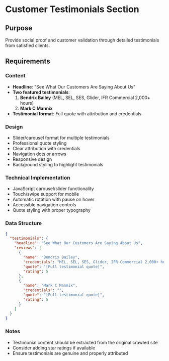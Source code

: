 # Customer Testimonials Section

## Purpose
Provide social proof and customer validation through detailed testimonials from satisfied clients.

## Requirements

### Content
- **Headline**: "See What Our Customers Are Saying About Us"
- **Two featured testimonials**:
  1. **Bendrix Bailey** (MEL, SEL, SES, Glider, IFR Commercial 2,000+ hours)
  2. **Mark C Mannix**
- **Testimonial format**: Full quote with attribution and credentials

### Design
- Slider/carousel format for multiple testimonials
- Professional quote styling
- Clear attribution with credentials
- Navigation dots or arrows
- Responsive design
- Background styling to highlight testimonials

### Technical Implementation
- JavaScript carousel/slider functionality
- Touch/swipe support for mobile
- Automatic rotation with pause on hover
- Accessible navigation controls
- Quote styling with proper typography

### Data Structure
```json
{
  "testimonials": {
    "headline": "See What Our Customers Are Saying About Us",
    "reviews": [
      {
        "name": "Bendrix Bailey",
        "credentials": "MEL, SEL, SES, Glider, IFR Commercial 2,000+ hours",
        "quote": "[Full testimonial quote]",
        "rating": 5
      },
      {
        "name": "Mark C Mannix",
        "credentials": "",
        "quote": "[Full testimonial quote]",
        "rating": 5
      }
    ]
  }
}
```

### Notes
- Testimonial content should be extracted from the original crawled site
- Consider adding star ratings if available
- Ensure testimonials are genuine and properly attributed